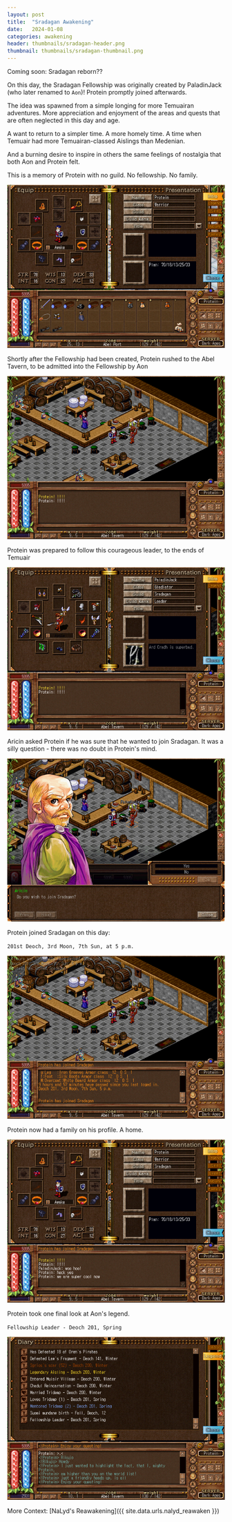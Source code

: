 ```yaml
---
layout: post
title:  "Sradagan Awakening"
date:   2024-01-08
categories: awakening
header: thumbnails/sradagan-header.png
thumbnail: thumbnails/sradagan-thumbnail.png
---
```


Coming soon: Sradagan reborn??

On this day, the Sradagan Fellowship was originally created by PaladinJack (who later renamed to `Aon`)! Protein promptly joined afterwards.

The idea was spawned from a simple longing for more Temuairan adventures. More appreciation and enjoyment of the areas and quests that are often neglected in this day and age.

A want to return to a simpler time. A more homely time. A time when Temuair had more Temuairan-classed Aislings than Medenian.

And a burning desire to inspire in others the same feelings of nostalgia that both Aon and Protein felt.

This is a memory of Protein with no guild. No fellowship. No family.

![Protein No Guild](/assets/img/sradagan/protein-no-guild.png)

Shortly after the Fellowship had been created, Protein rushed to the Abel Tavern, to be admitted into the Fellowship by Aon

![Protein Abel Tavern](/assets/img/sradagan/protein-abel-tavern.png)

Protein was prepared to follow this courageous leader, to the ends of Temuair

![PaladinJack Guild Leader](/assets/img/sradagan/paladin-jack-leader.png)

Aricin asked Protein if he was sure that he wanted to join Sradagan. It was a silly question - there was no doubt in Protein's mind.

![Join Sradagan Prompt](/assets/img/sradagan/join-sradagan-prompt.png)

Protein joined Sradagan on this day:

`201st Deoch, 3rd Moon, 7th Sun, at 5 p.m.`

![Protein Join Sradagan](/assets/img/sradagan/protein-join-sradagan.png)

Protein now had a family on his profile. A home.

![Protein Sradagan Profile](/assets/img/sradagan/protein-sradagan-profile.png)

Protein took one final look at Aon's legend.

`Fellowship Leader - Deoch 201, Spring`

![Paladin Jack Legend](/assets/img/sradagan/paladin-jack-legend.png)


More Context: [NaLyd's Reawakening]({{ site.data.urls.nalyd_reawaken }})